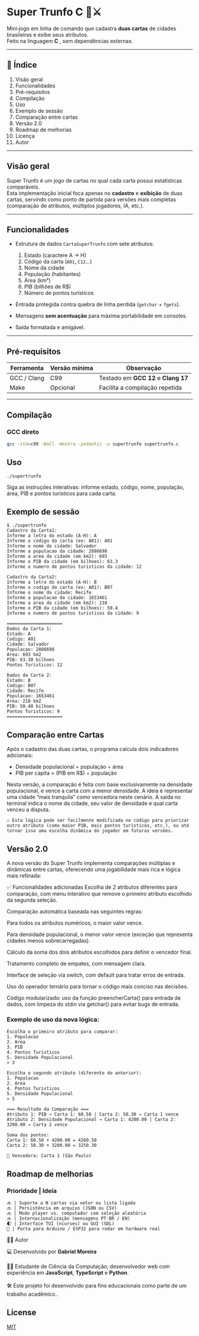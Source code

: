 

# Super Trunfo C 📇⚔️  
Mini‐jogo em linha de comando que cadastra **duas cartas** de cidades brasileiras e exibe seus atributos.  
Feito na linguagem **C** , sem dependências externas.

---

## 📑 Índice
1. Visão geral
2. Funcionalidades
3. Pré-requisitos
4. Compilação
5. Uso  
6. Exemplo de sessão
7. Comparação entre cartas
8. Versão 2.0
9. Roadmap de melhorias
10. Licença
11. Autor
---

## Visão geral
Super Trunfo é um jogo de cartas no qual cada carta possui estatísticas comparáveis.  
Esta implementação inicial foca apenas no **cadastro** e **exibição** de duas cartas, servindo como ponto de partida para versões mais completas (comparação de atributos, múltiplos jogadores, IA, etc.).

---

## Funcionalidades
- Estrutura de dados `CartaSuperTrunfo` com sete atributos:
  1. Estado (caractere A → H)  
  2. Código da carta (`A01`, `C12`…)  
  3. Nome da cidade  
  4. População (habitantes)  
  5. Área (km²)  
  6. PIB (bilhões de R$)  
  7. Número de pontos turísticos

- Entrada protegida contra quebra de linha perdida (`getchar` + `fgets`).
- Mensagens **sem acentuação** para máxima portabilidade em consol​es.
- Saída formatada e amigável.

---

## Pré-requisitos
| Ferramenta | Versão mínima | Observação                         |
| ---------- | ------------- | --------------------------------- |
| GCC / Clang| C99           | Testado em **GCC 12** e **Clang 17** |
| Make       | Opcional      | Facilita a compilação repetida     |

---

## Compilação
### GCC direto
```bash
gcc -std=c99 -Wall -Wextra -pedantic -o supertrunfo supertrunfo.c

```

## Uso
```
./supertrunfo
```
Siga as instruções interativas: informe estado, código, nome, população, área, PIB e pontos turísticos para cada carta.

## Exemplo de sessão
```
$ ./supertrunfo
Cadastro da Carta1:
Informe a letra do estado (A-H): A
Informe o codigo da carta (ex: A01): A01
Informe o nome da cidade: Salvador
Informe a populacao da cidade: 2886698
Informe a area da cidade (em km2): 693
Informe o PIB da cidade (em bilhoes): 63.3
Informe o numero de pontos turisticos da cidade: 12

Cadastro da Carta2:
Informe a letra do estado (A-H): B
Informe o codigo da carta (ex: A01): B07
Informe o nome da cidade: Recife
Informe a populacao da cidade: 1653461
Informe a area da cidade (em km2): 218
Informe o PIB da cidade (em bilhoes): 50.4
Informe o numero de pontos turisticos da cidade: 9

=====================
Dados da Carta 1:
Estado: A
Codigo: A01
Cidade: Salvador
Populacao: 2886698
Area: 693 km2
PIB: 63.30 bilhoes
Pontos Turisticos: 12

Dados da Carta 2:
Estado: B
Codigo: B07
Cidade: Recife
Populacao: 1653461
Area: 218 km2
PIB: 50.40 bilhoes
Pontos Turisticos: 9
=====================

```

## Comparação entre Cartas

Após o cadastro das duas cartas, o programa calcula dois indicadores adicionais:

- Densidade populacional = população ÷ área
- PIB per capita = (PIB em R$) ÷ população

Nesta versão, a comparação é feita com base exclusivamente na densidade populacional, e vence a carta com a menor densidade. A ideia é representar uma cidade “mais tranquila” como vencedora neste cenário.
A saída no terminal indica o nome da cidade, seu valor de densidade e qual carta venceu a disputa.
```
⚠️ Esta lógica pode ser facilmente modificada no código para priorizar outro atributo (como maior PIB, mais pontos turísticos, etc.), ou até tornar isso uma escolha dinâmica do jogador em futuras versões.

```

## Versão 2.0
A nova versão do Super Trunfo implementa comparações múltiplas e dinâmicas entre cartas, oferecendo uma jogabilidade mais rica e lógica mais refinada:

✅ Funcionalidades adicionadas
Escolha de 2 atributos diferentes para comparação, com menu interativo que remove o primeiro atributo escolhido da segunda seleção.

Comparação automática baseada nas seguintes regras:

Para todos os atributos numéricos, o maior valor vence.

Para densidade populacional, o menor valor vence (exceção que representa cidades menos sobrecarregadas).

Cálculo da soma dos dois atributos escolhidos para definir o vencedor final.

Tratamento completo de empates, com mensagem clara.

Interface de seleção via switch, com default para tratar erros de entrada.

Uso do operador ternário para tornar o código mais conciso nas decisões.

Código modularizado: uso da função preencherCarta() para entrada de dados, com limpeza do stdin via getchar() para evitar bugs de entrada.

 ### Exemplo de uso da nova lógica:
```
Escolha o primeiro atributo para comparar:
1. Populacao
2. Area
3. PIB
4. Pontos Turisticos
5. Densidade Populacional
> 3

Escolha o segundo atributo (diferente do anterior):
1. Populacao
2. Area
4. Pontos Turisticos
5. Densidade Populacional
> 5

=== Resultado da Comparação ===
Atributo 1: PIB → Carta 1: 60.50 | Carta 2: 50.30 → Carta 1 vence
Atributo 2: Densidade Populacional → Carta 1: 4200.00 | Carta 2: 3200.00 → Carta 2 vence

Soma dos pontos:
Carta 1: 60.50 + 4200.00 = 4260.50
Carta 2: 50.30 + 3200.00 = 3250.30

🎉 Vencedora: Carta 1 (São Paulo)
```

## Roadmap de melhorias
### Prioridade | Ideia 
```
🔜 | Suporte a N cartas via vetor ou lista ligada 
🔜 | Persistência em arquivo (JSON ou CSV) 
🔜 | Modo player vs. computador com seleção aleatória
🔜 | Internacionalização (mensagens PT‐BR / EN)
🌓 | Interface TUI (ncurses) ou GUI (SDL) 
🌟 | Porta para Arduino / ESP32 para rodar em hardware real 
```
👨‍💻 Autor

💻 Desenvolvido por **Gabriel Moreira** <br>  
👨‍🎓 Estudante de Ciência da Computação; desenvolvedor web com experiência em **JavaScript**, **TypeScript** e **Python**.<br>  
🛠️  Este projeto foi desenvolvido para fins educacionais como parte de um trabalho acadêmico.. <br>  


## License

[MIT](https://choosealicense.com/licenses/mit/)
